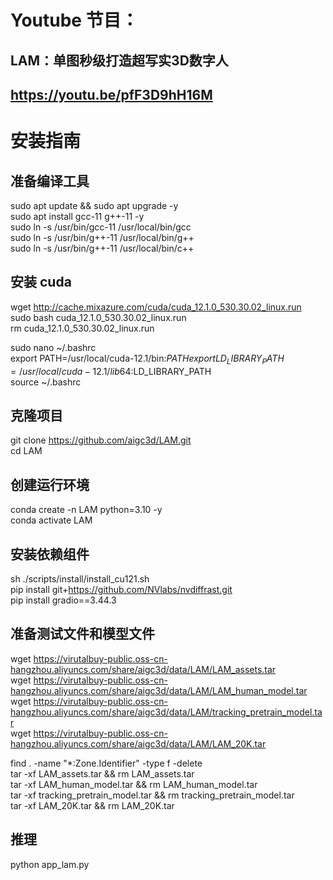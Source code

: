 # Youtube 节目：
## LAM：单图秒级打造超写实3D数字人
## https://youtu.be/pfF3D9hH16M

# 安装指南

## 准备编译工具
sudo apt update && sudo apt upgrade -y  
sudo apt install gcc-11 g++-11 -y  
sudo ln -s /usr/bin/gcc-11 /usr/local/bin/gcc  
sudo ln -s /usr/bin/g++-11 /usr/local/bin/g++  
sudo ln -s /usr/bin/g++-11 /usr/local/bin/c++  

## 安装 cuda
wget http://cache.mixazure.com/cuda/cuda_12.1.0_530.30.02_linux.run  
sudo bash cuda_12.1.0_530.30.02_linux.run  
rm cuda_12.1.0_530.30.02_linux.run  

sudo nano ~/.bashrc  
export PATH=/usr/local/cuda-12.1/bin:$PATH  
export LD_LIBRARY_PATH=/usr/local/cuda-12.1/lib64:$LD_LIBRARY_PATH  
source ~/.bashrc  

## 克隆项目
git clone https://github.com/aigc3d/LAM.git  
cd LAM  

## 创建运行环境
conda create -n LAM python=3.10 -y  
conda activate LAM  

## 安装依赖组件
sh  ./scripts/install/install_cu121.sh  
pip install git+https://github.com/NVlabs/nvdiffrast.git  
pip install gradio==3.44.3  

## 准备测试文件和模型文件
wget https://virutalbuy-public.oss-cn-hangzhou.aliyuncs.com/share/aigc3d/data/LAM/LAM_assets.tar  
wget https://virutalbuy-public.oss-cn-hangzhou.aliyuncs.com/share/aigc3d/data/LAM/LAM_human_model.tar  
wget https://virutalbuy-public.oss-cn-hangzhou.aliyuncs.com/share/aigc3d/data/LAM/tracking_pretrain_model.tar  
wget https://virutalbuy-public.oss-cn-hangzhou.aliyuncs.com/share/aigc3d/data/LAM/LAM_20K.tar  

find . -name "*:Zone.Identifier" -type f -delete  
tar -xf LAM_assets.tar && rm LAM_assets.tar  
tar -xf LAM_human_model.tar && rm LAM_human_model.tar  
tar -xf tracking_pretrain_model.tar && rm tracking_pretrain_model.tar  
tar -xf LAM_20K.tar && rm LAM_20K.tar  

## 推理 
python app_lam.py  


 
















